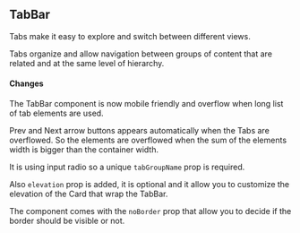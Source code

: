 ## TabBar

Tabs make it easy to explore and switch between different views.

Tabs organize and allow navigation between groups of content that are related and at the same level of hierarchy.

#### Changes

The TabBar component is now mobile friendly and overflow when long list of tab elements are used.

Prev and Next arrow buttons appears automatically when the Tabs are overflowed.
So the elements are overflowed when the sum of the elements width is bigger than the container width.

It is using input radio so a unique `tabGroupName` prop is required.

Also `elevation` prop is added, it is optional and it allow you to customize the elevation of the Card that wrap the TabBar.

The component comes with the `noBorder` prop that allow you to decide if the border should be visible or not.
